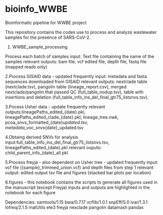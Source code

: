 # bioinfo_WWBE
Bioinformatic pipeline for WWBE project

This repository contains the codes use to process and analyze wastewater samples for the presence of SARS-CoV-2. 

1. WWBE_sample_processing

Process each batch of samples
input: Text file containing the name of the samples
relevant outputs: bam file, vcf edited file, depth file, fastq file (mapped reads only)


2.Process GISAID data - updated frequently
input: metadata and fasta sequences downloaded from GISAID
relevant outputs: nextclade table (nextclade.tsv), pangolin table (lineage_report.csv), merged nextclade/pangolin that passed QC (full_table_nodup.tsv), table with insertions and deletion (full_table_info_ins_del_final_gtr75_listsnvs.tsv).

3.Pocess Usher data - update frequently
relevant outputs:lineagePaths_edited_{date}.pkl, lineagePaths_edited_clade_{date}.pkl, lineage_tree.nwk, pcoa_snvs_formatted_{date}_updated.tsv, metadata_voc_snvs_{date}_updated.tsv

4.Obtaing derived SNVs for analysis
input:full_table_info_ins_del_final_gtr75_listsnvs.tsv, lineagePaths_edited_{date}.pkl
relevant ouputs: child_parent_info_{date}_all.pkl

5.Process freyja - also dependent on Usher tree - updated frequently
input: vcf file ({sample}_trimmed_union.vcf) and depth files from step 1
relevant output: edited output tsv file and figures (stacked bar plots per location)

6.figures - this notebook contains the scripts to generate all figures used in the manuscript (except Freyja)
inputs and outputs are highlighted in the notebook for each figure


Dependencies:
samtools/1.15
bwa/0.7.17
vcflib/1.0.1
snpEff/5.0
ivar/1.3.1
lofreq/2.1.5
matUtils
ete3
freyja
nexclade
pangolin
datamash
pandas
